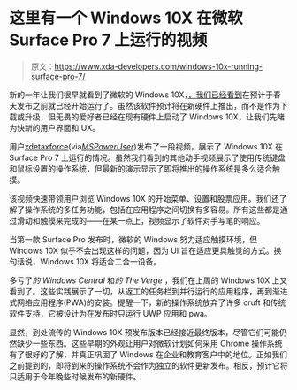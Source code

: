 # 这里有一个 Windows 10X 在微软 Surface Pro 7 上运行的视频

> 原文：<https://www.xda-developers.com/windows-10x-running-surface-pro-7/>

新的一年让我们很早就看到了微软的 Windows 10X，[，我们已经看到](https://www.xda-developers.com/microsoft-windows-10x-hands-on-details/)在预计于春天发布之前就已经开始运行了。虽然该软件预计将在新硬件上推出，而不是作为下载或升级，但无畏的爱好者已经在现有硬件上启动了 Windows 10X，让我们先睹为快新的用户界面和 UX。

用户[xdetaxforce](https://twitter.com/ADeltaXForce)(via[*MSPowerUser*](https://mspoweruser.com/windows-10x-booted-on-the-surface-pro-7-most-drivers-working-video/))发布了一段视频，展示了 Windows 10X 在 Surface Pro 7 上运行的情况。虽然我们看到的其他动手视频展示了使用传统键盘和鼠标设置的操作系统，但最新的演示显示了即将推出的操作系统是多么适合触摸。

该视频快速带领用户浏览 Windows 10X 的开始菜单、设置和股票应用。我们还了解了操作系统的多任务功能，包括在应用程序之间切换有多容易。所有这些都是通过滑动和触摸来完成的——在某一点上，视频显示了软件对手写笔的响应。

当第一款 Surface Pro 发布时，微软的 Windows 努力适应触摸环境，但 Windows 10X 似乎不会出现这样的问题，因为 UI 旨在适应更具触觉的方式。换句话说，Windows 10X 将适合二合一设备。

多亏了*的 Windows Central* 和*的 The Verge* ，我们在上周的 Windows 10X 上又看到了。这些实践展示了一切，从返工的任务栏到并行运行的应用程序，再到渐进式网络应用程序(PWA)的安装。提醒一下，新的操作系统放弃了许多 cruft 和传统软件支持，它被设计为在发布时只运行 UWP 应用和 pwa。

显然，到处流传的 Windows 10X 预发布版本已经接近最终版本，尽管它们可能仍然缺少一些东西。这些早期的外观让用户对微软计划如何采用 Chrome 操作系统有了很好的了解，并真正巩固了 Windows 在企业和教育客户中的地位。正如我们之前提到的，即将到来的操作系统不会作为独立的软件更新发布。相反，预计它将只适用于今年晚些时候发布的新硬件。